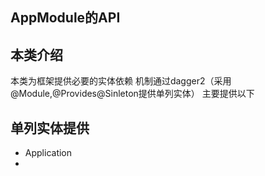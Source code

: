 ## AppModule的API
## 本类介绍

本类为框架提供必要的实体依赖
机制通过dagger2（采用@Module,@Provides@Sinleton提供单列实体）
主要提供以下

## 单列实体提供

- Application
-
